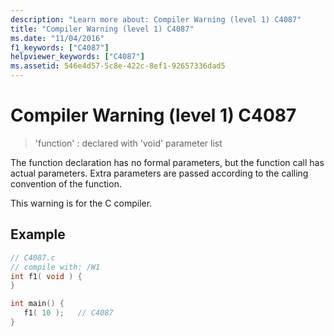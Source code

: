 ```yaml
---
description: "Learn more about: Compiler Warning (level 1) C4087"
title: "Compiler Warning (level 1) C4087"
ms.date: "11/04/2016"
f1_keywords: ["C4087"]
helpviewer_keywords: ["C4087"]
ms.assetid: 546e4d57-5c8e-422c-8ef1-92657336dad5
---
```

# Compiler Warning (level 1) C4087

> 'function' : declared with 'void' parameter list

The function declaration has no formal parameters, but the function call has actual parameters. Extra parameters are passed according to the calling convention of the function.

This warning is for the C compiler.

## Example

```c
// C4087.c
// compile with: /W1
int f1( void ) {
}

int main() {
   f1( 10 );   // C4087
}
```
